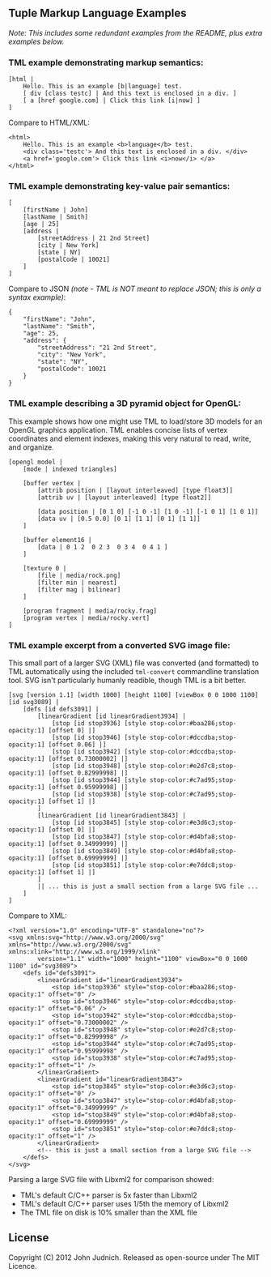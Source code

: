 ## Tuple Markup Language Examples

_Note: This includes some redundant examples from the README, plus extra examples below._

### TML example demonstrating markup semantics:

    [html |
        Hello. This is an example [b|language] test.
    	[ div [class testc] | And this text is enclosed in a div. ]
    	[ a [href google.com] | Click this link [i|now] ]
    ]

Compare to HTML/XML:

    <html>
    	Hello. This is an example <b>language</b> test.
    	<div class='testc'> And this text is enclosed in a div. </div>
    	<a href='google.com'> Click this link <i>now</i> </a>
    </html>


### TML example demonstrating key-value pair semantics:

    [
    	[firstName | John]
    	[lastName | Smith]
    	[age | 25]
    	[address |
    		[streetAddress | 21 2nd Street]
    		[city | New York]
    		[state | NY]
    		[postalCode | 10021]
    	]
    ]

Compare to JSON *(note - TML is NOT meant to replace JSON; this is only a syntax example)*:
    
    {
        "firstName": "John",
        "lastName": "Smith",
        "age": 25,
        "address": {
            "streetAddress": "21 2nd Street",
            "city": "New York",
            "state": "NY",
            "postalCode": 10021
        }
    }

### TML example describing a 3D pyramid object for OpenGL:

This example shows how one might use TML to load/store 3D models for an OpenGL graphics application. TML enables concise lists of vertex coordinates and element indexes, making this very natural to read, write, and organize.

    [opengl model |
        [mode | indexed triangles]

        [buffer vertex |
            [attrib position | [layout interleaved] [type float3]]
            [attrib uv | [layout interleaved] [type float2]]

            [data position | [0 1 0] [-1 0 -1] [1 0 -1] [-1 0 1] [1 0 1]]
            [data uv | [0.5 0.0] [0 1] [1 1] [0 1] [1 1]]
        ]

        [buffer element16 |
            [data | 0 1 2  0 2 3  0 3 4  0 4 1 ]
        ]

        [texture 0 |
            [file | media/rock.png]
            [filter min | nearest]
            [filter mag | bilinear]
        ]

        [program fragment | media/rocky.frag]
        [program vertex | media/rocky.vert]
    ]

### TML example excerpt from a converted SVG image file:

This small part of a larger SVG (XML) file was converted (and formatted) to TML automatically using the included `tml-convert` commandline translation tool. SVG isn't particularly humanly readible, though TML is a bit better.

    [svg [version 1.1] [width 1000] [height 1100] [viewBox 0 0 1000 1100] [id svg3089] | 
        [defs [id defs3091] | 
            [linearGradient [id linearGradient3934] | 
                [stop [id stop3936] [style stop-color:#baa286;stop-opacity:1] [offset 0] |] 
                [stop [id stop3946] [style stop-color:#dccdba;stop-opacity:1] [offset 0.06] |] 
                [stop [id stop3942] [style stop-color:#dccdba;stop-opacity:1] [offset 0.73000002] |] 
                [stop [id stop3948] [style stop-color:#e2d7c8;stop-opacity:1] [offset 0.82999998] |] 
                [stop [id stop3944] [style stop-color:#c7ad95;stop-opacity:1] [offset 0.95999998] |] 
                [stop [id stop3938] [style stop-color:#c7ad95;stop-opacity:1] [offset 1] |] 
            ] 
            [linearGradient [id linearGradient3843] | 
                [stop [id stop3845] [style stop-color:#e3d6c3;stop-opacity:1] [offset 0] |] 
                [stop [id stop3847] [style stop-color:#d4bfa8;stop-opacity:1] [offset 0.34999999] |] 
                [stop [id stop3849] [style stop-color:#d4bfa8;stop-opacity:1] [offset 0.69999999] |] 
                [stop [id stop3851] [style stop-color:#e7ddc8;stop-opacity:1] [offset 1] |] 
            ]
            || ... this is just a small section from a large SVG file ...
        ]
    ]

Compare to XML:

    <?xml version="1.0" encoding="UTF-8" standalone="no"?>
    <svg xmlns:svg="http://www.w3.org/2000/svg" xmlns="http://www.w3.org/2000/svg" xmlns:xlink="http://www.w3.org/1999/xlink"
            version="1.1" width="1000" height="1100" viewBox="0 0 1000 1100" id="svg3089">
        <defs id="defs3091">
            <linearGradient id="linearGradient3934">
                <stop id="stop3936" style="stop-color:#baa286;stop-opacity:1" offset="0" />
                <stop id="stop3946" style="stop-color:#dccdba;stop-opacity:1" offset="0.06" />
                <stop id="stop3942" style="stop-color:#dccdba;stop-opacity:1" offset="0.73000002" />
                <stop id="stop3948" style="stop-color:#e2d7c8;stop-opacity:1" offset="0.82999998" />
                <stop id="stop3944" style="stop-color:#c7ad95;stop-opacity:1" offset="0.95999998" />
                <stop id="stop3938" style="stop-color:#c7ad95;stop-opacity:1" offset="1" />
            </linearGradient>
            <linearGradient id="linearGradient3843">
                <stop id="stop3845" style="stop-color:#e3d6c3;stop-opacity:1" offset="0" />
                <stop id="stop3847" style="stop-color:#d4bfa8;stop-opacity:1" offset="0.34999999" />
                <stop id="stop3849" style="stop-color:#d4bfa8;stop-opacity:1" offset="0.69999999" />
                <stop id="stop3851" style="stop-color:#e7ddc8;stop-opacity:1" offset="1" />
            </linearGradient>
            <!-- this is just a small section from a large SVG file -->
        </defs>
    </svg>
    
Parsing a large SVG file with Libxml2 for comparison showed:

* TML's default C/C++ parser is 5x faster than Libxml2
* TML's default C/C++ parser uses 1/5th the memory of Libxml2
* The TML file on disk is 10% smaller than the XML file


## License

Copyright (C) 2012 John Judnich. Released as open-source under The MIT Licence.

